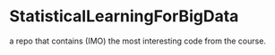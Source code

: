 # StatisticalLearningForBigData
a repo that contains (IMO) the most interesting code from the course. 
